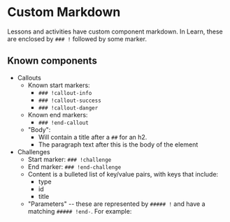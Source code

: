 # Custom Markdown
Lessons and activities have custom component markdown. In Learn, these are enclosed by `### !` followed by some marker.

## Known components
* Callouts
  * Known start markers:
    * `### !callout-info`
    * `### !callout-success`
    * `### !callout-danger`
  * Known end markers:
    * `### !end-callout`
  * "Body":
    * Will contain a title after a `##` for an h2.
    * The paragraph text after this is the body of the element
* Challenges
  * Start marker: `### !challenge`
  * End marker: `### !end-challenge`
  * Content is a bulleted list of key/value pairs, with keys that include:
    * type
    * id
    * title
  * "Parameters" -- these are represented by `##### !` and have a matching `##### !end-`. For example: 